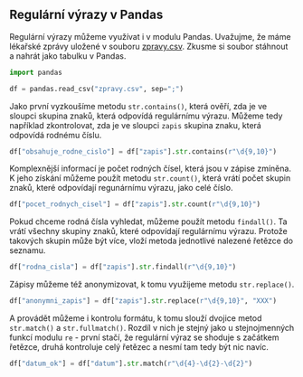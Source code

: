 ## Regulární výrazy v Pandas

Regulární výrazy můžeme využívat i v modulu Pandas. Uvažujme, že máme lékařské zprávy uložené v souboru [zpravy.csv](assets/zpravy.csv). Zkusme si soubor stáhnout a nahrát jako tabulku v Pandas.

```py
import pandas

df = pandas.read_csv("zpravy.csv", sep=";")
```

Jako první vyzkoušíme metodu `str.contains()`, která ověří, zda je ve sloupci skupina znaků, která odpovídá regulárnímu výrazu. Můžeme tedy například zkontrolovat, zda je ve sloupci `zapis` skupina znaku, která odpovídá rodnému číslu.

```py
df["obsahuje_rodne_cislo"] = df["zapis"].str.contains(r"\d{9,10}")
```

Komplexnější informací je počet rodných čísel, která jsou v zápise zmíněna. K jeho získání můžeme použít metodu `str.count()`, která vrátí počet skupin znaků, které odpovídají regunárnímu výrazu, jako celé číslo.

```py
df["pocet_rodnych_cisel"] = df["zapis"].str.count(r"\d{9,10}")
```

Pokud chceme rodná čísla vyhledat, můžeme použít metodu `findall()`. Ta vrátí všechny skupiny znaků, které odpovídají regulárnímu výrazu. Protože takových skupin může být více, vloží metoda jednotlivé nalezené řetězce do seznamu.

```py
df["rodna_cisla"] = df["zapis"].str.findall(r"\d{9,10}")
```

Zápisy můžeme též anonymizovat, k tomu využijeme metodu `str.replace()`.

```py
df["anonymni_zapis"] = df["zapis"].str.replace(r"\d{9,10}", "XXX")
```

A provádět můžeme i kontrolu formátu, k tomu slouží dvojice metod `str.match()` a `str.fullmatch()`. Rozdíl v nich je stejný jako u stejnojmenných funkcí modulu `re` - první stačí, že regulární výraz se shoduje s začátkem řetězce, druhá kontroluje celý řetězec a nesmí tam tedy být nic navíc.

```py
df["datum_ok"] = df["datum"].str.match(r"\d{4}-\d{2}-\d{2}")
```
